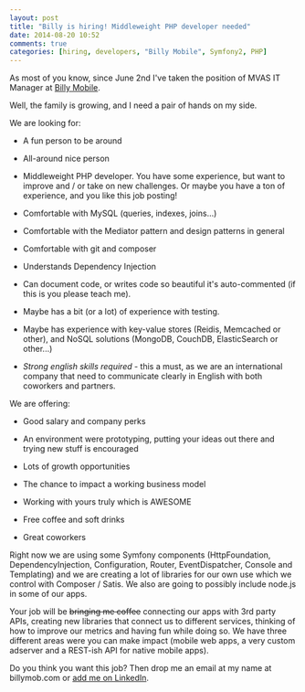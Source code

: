 ```yaml
---
layout: post
title: "Billy is hiring! Middleweight PHP developer needed"
date: 2014-08-20 10:52
comments: true
categories: [hiring, developers, "Billy Mobile", Symfony2, PHP]
---
```


As most of you know, since June 2nd I've taken the position of MVAS IT Manager at [Billy Mobile](http://www.billymob.com). 

Well, the family is growing, and I need a pair of hands on my side. 

We are looking for: 

   - A fun person to be around

   - All-around nice person

   - Middleweight PHP developer. You have some experience, but want to improve and / or take on new challenges. Or maybe you have a ton of experience, and you like this job posting!

   - Comfortable with MySQL (queries, indexes, joins...)

   - Comfortable with the Mediator pattern and design patterns in general

   - Comfortable with git and composer

   - Understands Dependency Injection 

   - Can document code, or writes code so beautiful it's auto-commented (if this is you please teach me).

   - Maybe has a bit (or a lot) of experience with testing.

   - Maybe has experience with key-value stores (Reidis, Memcached or other), and NoSQL solutions (MongoDB, CouchDB, ElasticSearch or other...)

   - *Strong english skills required* - this a must, as we are an international company that need to communicate clearly in English with both coworkers and partners.


We are offering:

   - Good salary and company perks

   - An environment were prototyping, putting your ideas out there and trying new stuff is encouraged

   - Lots of growth opportunities

   - The chance to impact a working business model

   - Working with yours truly which is AWESOME

   - Free coffee and soft drinks

   - Great coworkers


Right now we are using some Symfony components (HttpFoundation, DependencyInjection, Configuration, Router, EventDispatcher, Console and Templating) and we are creating a lot of libraries for our own use which we control with Composer / Satis. We also are going to possibly include node.js in some of our apps.

Your job will be <del>bringing me coffee</del> connecting our apps with 3rd party APIs, creating new libraries that connect us to different services, thinking of how to improve our metrics and having fun while doing so. We have three different areas were you can make impact (mobile web apps, a very custom adserver and a REST-ish API for native mobile apps).

Do you think you want this job? Then drop me an email at my name at billymob.com or [add me on LinkedIn](http://es.linkedin.com/in/gonzalomiguez).
